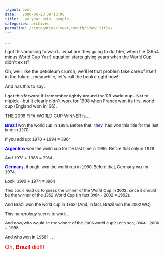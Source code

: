 ```yaml
---
layout: post
date:	2006-06-23 09:13:00
title:  Lay your bets, people...
categories: archives
permalink: /:categories/:year/:month/:day/:title/
---
```

....


I got this amusing forward....what are they going to do later, when the  (3954 minus World Cup Year) equation starts giving years when the World Cup didn't exist?

Oh, well, like the petroleum crunch, we'll let that problem take care of itself in the future...meanwhile, let's call the bookie right now!

And <LJ user="oldhen"> has this to say:

I got this forward if I remember rightly around the'98 world cup.. Not to nitpick - but it clearly didn't work for 1998 when France won its first world cup (England won in '66). 







THE 2006 FIFA WORLD CUP WINNER is....





<FONT face=Arial><STRONG><FONT color=#0000ff>Brazil</FONT> </STRONG>won the world cup in 1994. Before that,&nbsp;<SPAN class=785051603-23062006><FONT color=#0000ff>&nbsp;th</FONT></SPAN>e<SPAN class=785051603-23062006><FONT color=#0000ff>y&nbsp;</FONT></SPAN> had won this title for
the last time in 1970.

If you add up: 1970 + 1994 = 3964

<STRONG><FONT color=#0000ff>Argentina</FONT></STRONG> won the world cup for the last time in 1986. Before that only
in 1978.

And 1978 + 1986 = 3964

<STRONG><FONT color=#0000ff>Germany</FONT></STRONG>, though, won the world cup in 1990. Before that, Germany won in
1974.

Look: 1990 + 1974 = 3964

This could lead us to guess the winner of the World Cup in 2002, since
it should be the winner of the 1962 World Cup (In fact 3964 - 2002 =
1962).
</FONT></DIV><DIV><FONT face=Arial>And Brazil won the world cup in 1962! (And, in fact, Brazil won the 2002
WC)

This numerology seems to work ...

And now, who would be the winner of the 2006 world cup?
Let's see, 3964 - 2006 = 1958

And who won in 1958? . . .

<FONT color=#ff0000 size=4>Oh, <STRONG>Brazil </STRONG>did!!!
